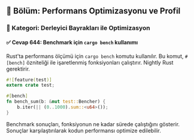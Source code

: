 ## 📘 Bölüm: Performans Optimizasyonu ve Profil
### 🔹 Kategori: Derleyici Bayrakları ile Optimizasyon
#### ✅ Cevap 644: Benchmark için `cargo bench` kullanımı

Rust'ta performans ölçümü için `cargo bench` komutu kullanılır. Bu komut, `#[bench]` özniteliği ile işaretlenmiş fonksiyonları çalıştırır. Nightly Rust gerektirir.

```rust
#![feature(test)]
extern crate test;

#[bench]
fn bench_sum(b: &mut test::Bencher) {
    b.iter(|| (0..1000).sum::<u64>());
}
```

Benchmark sonuçları, fonksiyonun ne kadar sürede çalıştığını gösterir. Sonuçlar karşılaştırılarak kodun performansı optimize edilebilir.
